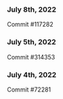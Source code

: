 ### July 8th, 2022

Commit #117282

### July 5th, 2022

Commit #314353


### July 4th, 2022

Commit #72281

